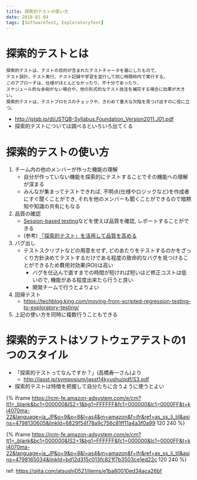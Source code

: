 ```yaml
---
title: 探索的テストの使い方
date: 2018-01-04
tags: [SoftwareTest, ExploratoryTest]
---
```


 # 探索的テストとは

```
探索的テストは、テストの目的が含まれたテストチャータを基にしたもので、
テスト設計、テスト実行、テスト記録や学習を並行して同じ時間枠内で実行する。
このアプローチは、仕様がほとんどなかったり、不十分であったり、
スケジュール的な余裕がない場合や、他の形式的なテスト技法を補完する場合に効果が大きい。
探索的テストは、テストプロセスのチェックや、きわめて重大な欠陥を見つけ出すのに役に立つ。 
```

* http://jstqb.jp/dl/JSTQB-Syllabus.Foundation_Version2011.J01.pdf
* 探索的テストについては調べるといろいろ出てくる

# 探索的テストの使い方
1. チーム内の他のメンバーが作った機能の理解
    * 自分が作っていない機能を探索的にテストすることでその機能への理解が深まる
    * みんなが集まってテストできれば, 不明点(仕様やロジックなど)を作成者にすぐ聞くことができ, それを他のメンバーも聞くことができるので暗黙知や知識の共有にもなる
1. 品質の確認
    * [Session-based testing](https://en.wikipedia.org/wiki/Session-based_testing)などを使えば品質を確認, レポートすることができる
    * (参考) [「探索的テスト」を活用して品質を高める](http://www.nttdata.com/jp/ja/insights/trend_keyword/2014072401.html)
1. バグ出し
    * テストスクリプトなどの用意をせず, どのあたりをテストするのかをざっくり方針決めてテストするだけである程度の致命的なバグを見つけることができるため費用対効果(ROI)は高い
        * バグを仕込んで直すまでの時間が短ければ短いほど修正コストは低いので, 機能がある程度出来たら行うと良い
        * 開発チームで行うとよりよい
1. 回帰テスト
    * https://techblog.king.com/moving-from-scripted-regression-testing-to-exploratory-testing/
1. 上記の使い方を同時に複数行うこともできる

# 探索的テストはソフトウェアテストの1つのスタイル
* 「探索的テストってなんですか？」(高橋寿一さん)より
    * http://jasst.jp/symposium/jasst14kyushu/pdf/S3.pdf
* 探索的テストは特徴を把握して自分たちに合うように使うとよい

{% iframe https://rcm-fe.amazon-adsystem.com/e/cm?lt1=_blank&bc1=000000&IS2=1&bg1=FFFFFF&fc1=000000&lc1=0000FF&t=ki4070ma-22&language=ja_JP&o=9&p=8&l=as4&m=amazon&f=ifr&ref=as_ss_li_til&asins=4798130605&linkId=6829f54f78a9c756c81ff11a4a3f0a99 120 240 %}

{% iframe https://rcm-fe.amazon-adsystem.com/e/cm?lt1=_blank&bc1=000000&IS2=1&bg1=FFFFFF&fc1=000000&lc1=0000FF&t=ki4070ma-22&language=ja_JP&o=9&p=8&l=as4&m=amazon&f=ifr&ref=as_ss_li_til&asins=4798165034&linkId=bd12d315c013fc821f7b3503ce1ed22c 120 240 %}

ref: https://qiita.com/atsushi0521/items/e1ba80010ed34aca26bf